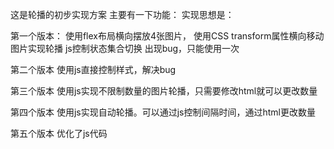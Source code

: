 这是轮播的初步实现方案
主要有一下功能：
实现思想是：


第一个版本：
使用flex布局横向摆放4张图片，
使用CSS transform属性横向移动图片实现轮播
js控制状态集合切换
出现bug，只能使用一次


第二个版本
使用js直接控制样式，解决bug


第三个版本
使用js实现不限制数量的图片轮播，只需要修改html就可以更改数量

第四个版本
使用js实现自动轮播。可以通过js控制间隔时间，通过html更改数量

第五个版本
优化了js代码